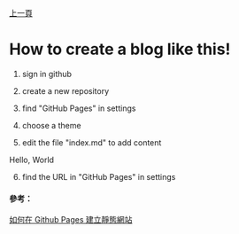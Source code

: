 [上一頁](https://jian-hong-wu.github.io/blog/)

# How to create a blog like this!

1. sign in github

2. create a new repository

3. find "GitHub Pages" in settings

4. choose a theme

5. edit the file "index.md" to add content

Hello, <span class="blue">World</span>

6. find the URL in "GitHub Pages" in settings

#### 參考：

[如何在 Github Pages 建立靜態網站](https://www.youtube.com/watch?v=bU0f1IvUcZA)
